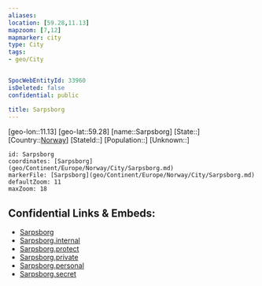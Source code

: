 ```yaml
---
aliases: 
location: [59.28,11.13]
mapzoom: [7,12] 
mapmarker: city 
type: City
tags:
- geo/City


SpocWebEntityId: 33960
isDeleted: false
confidential: public

title: Sarpsborg
---
```

[geo-lon::11.13]
[geo-lat::59.28]
[name::Sarpsborg]
[State::]
[Country::[Norway](geo/Continent/Europe/Norway.md)]
[StateId::]
[Population::]
[Unknown::]


```leaflet
id: Sarpsborg
coordinates: [Sarpsborg](geo/Continent/Europe/Norway/City/Sarpsborg.md)
markerFile: [Sarpsborg](geo/Continent/Europe/Norway/City/Sarpsborg.md)
defaultZoom: 11 
maxZoom: 18
```


## Confidential Links & Embeds: 
- [Sarpsborg](../../../../../../_public/geo/Continent/Europe/Norway/City/Sarpsborg.md) 
- [Sarpsborg.internal](../../../../../../_internal/geo/Continent/Europe/Norway/City/Sarpsborg.internal.md) 
- [Sarpsborg.protect](../../../../../../_protect/geo/Continent/Europe/Norway/City/Sarpsborg.protect.md) 
- [Sarpsborg.private](../../../../../../_private/geo/Continent/Europe/Norway/City/Sarpsborg.private.md) 
- [Sarpsborg.personal](../../../../../../_personal/geo/Continent/Europe/Norway/City/Sarpsborg.personal.md) 
- [Sarpsborg.secret](../../../../../../_secret/geo/Continent/Europe/Norway/City/Sarpsborg.secret.md) 
